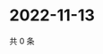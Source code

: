 # 2022-11-13

共 0 条

<!-- BEGIN WEIBO -->
<!-- 最后更新时间 Sun Nov 13 2022 09:24:57 GMT+0800 (China Standard Time) -->

<!-- END WEIBO -->
